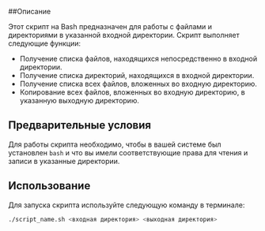 ##Описание

Этот скрипт на Bash предназначен для работы с файлами и директориями в указанной входной директории. Скрипт выполняет следующие функции:
- Получение списка файлов, находящихся непосредственно в входной директории.
- Получение списка директорий, находящихся в входной директории.
- Получение списка всех файлов, вложенных во входную директорию.
- Копирование всех файлов, вложенных во входную директорию, в указанную выходную директорию.

## Предварительные условия

Для работы скрипта необходимо, чтобы в вашей системе был установлен `bash` и что вы имели соответствующие права для чтения и записи в указанные директории.

## Использование

Для запуска скрипта используйте следующую команду в терминале:

```bash
./script_name.sh <входная директория> <выходная директория>
